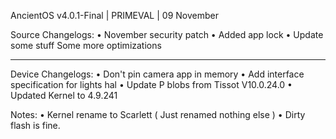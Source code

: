 AncientOS v4.0.1-Final | PRIMEVAL | 09 November

Source Changelogs:
• November security patch
• Added app lock
• Update some stuff
Some more optimizations

-----------------

Device Changelogs:
• Don't pin camera app in memory
• Add interface specification for lights hal
• Update P blobs from Tissot V10.0.24.0
• Updated Kernel to 4.9.241

Notes:
• Kernel rename to Scarlett ( Just renamed nothing else )
• Dirty flash is fine.
